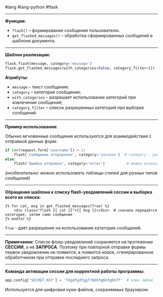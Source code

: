 #lang #lang-python #flask

---
**Функции:**
- `flash()` – формирование сообщения пользователю.
- `get_flashed_messages()` – обработка сформированных сообщений в шаблоне документа.

---

**Шаблон реализации:**
```python
flask.flash(message, category='message')
flask.get_flashed_messages(with_categories=False, category_filter=[])
```

**Атрибуты:**
- `message` – текст сообщения;
- `category` – категория сообщения;
- `with_categories` – разрешает использование категорий при извлечении сообщений;
- `category_filter` – список разрешенных категорий при выборке сообщений.

---

**Пример использования:**

Обычно мгновенные сообщения используются для взаимодействия с отправкой данных форм:
```python
if len(request.form['username']) > 2:
    flash('Сообщение отправлено', category='success')  # category - расширение класса
else:
    flash('Ошибка отправки', category='error')          # можно использовать при оформлении
```
*(необязательно: можно использовать таблицы стилей для разных типов сообщений)*

---

**Обращение шаблона к списку flash-уведомлений сессии и выборка всего их списка:**
```jinja
{% for cat, msg in get_flashed_messages(True) %}
    <div class="flash {{ cat }}">{{ msg }}</div>  # сначала передаётся категория, затем само сообщение
{% endfor %}
```
`True` - даёт разрешение на использование категории сообщений.

---

**Примечание:**
Список флэш-уведомлений сохраняется на протяжении **СЕССИИ**, а не **ЗАПРОСА**. Поэтому при повторной отправке формы первое уведомление не появится, а появится новое, сгенерированное обработчиком при отправке последнего запроса.

---

**Команда активации сессии для корректной работы программы:**
```python
app.config['SECRET_KEY'] = 'fdgdfgdfggf786hfg6hfg6h7f'  # ключ любой
```
Используется для шифровки куки-файлов, сохраняемых браузером.
